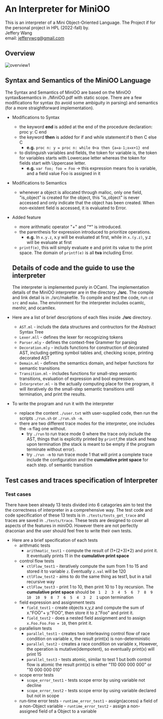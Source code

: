 # An Interpreter for MiniOO 
This is an interpreter of a Mini Object-Oriented Language. The Project if for the personal project in HPL (2022-fall) by.  
Jeffery Wang  
email: jefferywcg@gmail.com
## Overview
![overview1](https://user-images.githubusercontent.com/98352935/206552548-10b8f656-4753-4b0d-a5e6-14cb7aaae926.svg)

## Syntax and Semantics of the MiniOO Language
The Syntax and Semantics of MiniOO are based on the MiniOO syntax&semantics in ./MiniOO.pdf with static scope. There are a few modifications for syntax (to avoid some ambiguity in parsing) and semantics (for a more straightforward implementation). 
* Modifications to Syntax
   * the keyword __end__ is added at the end of the procedure declaration:  proc y: C end
   * the keyword __then__ is added for if and while statement:if b then C else C
     -  __e.g.__ ```proc n: y = proc n: while 0<a then {a=a-1;x=x+1} end```
   * to distinguish variables and fields, the token for variable is, the token for variables starts with Lowercase letter whereas the token for fields start with Uppercase letter.
      -  __e.g.__  ```var foo; foo = Foo``` -> this expression means foo is variable, and a field value Foo is assigned in it
* Modifications to Semantics
   * whenever a object is allocated through malloc, only one field, "is_object" is created for the object, this "is_object" is never accessed and only indicate that the object has been created. When non-existent field is accessed, it is evaluated to Error. 
* Added feature
   * more arithmatic operator "+" and "*" is introduced. 
   * the parenthesis for expression introduced to prioritize  operations. 
       - __e.g.__ In ```x.y.z```, x.y will be evaluated at first, while in ```x.(y.z)```, y.z will be evaluate at first
   * ```printf(e)```, this will simply evaluate e and print its value to the print space. The domain of ```printf(e)``` is all __tva__ including Error.
  
  
  ## Details of code and the guide to use the interpreter 
  The interpreter is implemented purely in OCaml. The implementation details of the MiniOO interpreter are in the directory __./src__. The compile and link detail is in ./src/makefile. To compile and test the code, run ```cd src``` and ```make```. 
The environment for the interpreter includes ocamlc, menhir, and ocamllex.
* Here are a list of brief descriptions of each files inside __./src__ directory.
    * ```AST.ml``` - includs the data structures and contructors for the Abstract Syntax Tree
    * ```Lexer.mll``` - defines the lexer for recognizing tokens
    * ```Parser.mly``` - defines the context-free Grammer for parsing
    * ```Decoration.mly``` - includs functions for construction of decorated AST, including getting symbol tables and, checking scope, printing decorated AST
    * ```Demain.ml``` - defines the semantics domain, and helper functions for semantic transitions
    * ```Transition.ml``` - includes functions for small-step semantic transitions, evaluation of expression and bool expression.
    * ```Interpreter.ml``` - is the actually computing place for the program, it will iteratively do the small-step semantic transitions until termination, and print the results. 

* To write the program and run it with the interpreter 
  * replace the content ```./user.txt``` with user-supplied code, then run the scripts ```./run.sh``` or ```./run.sh -m```.  
  * there are two different trace modes for the interpreter, one includes the ```-m``` flag one without.
     - try ```./run``` to run trace mode 0 where the trace only include the AST, things that is explicitly printed by ```printf```,the stack and heap upon termination (the stack is meant to be empty if the program terminate without error). 
     - try ```./run -m``` to run trace mode 1 that will print a complete trace include the configuration and the __cumulative print space__ for each step. of semantic transition 
    
## Test cases and traces specification of Interpreter
### Test cases
There have been already 13 tests divided into 6 catagories aim to test the the correctness of interpreter in a comprehensive way. The test code and code specification of these 13 tests is in ```./tests/tests_get_trace``` and traces are saved in ```./tests/trace```. These tests are designed to cover all aspects of the features in miniOO. However there are not perfectly draconian and the user should feel free to write their own tests. 
* Here are a brief specification of each tests 
  * arithmatic tests
    - ```arithmatic_test1``` - compute the result of (1+(2+3)*2) and print it. It eventually prints 11 in the __cumulative print space__
  * control flow tests
    - ```ctlFlow_test1``` - iteratively compute the sum from 1 to 15 and stored it to variable ```z```. Eventually ```z.val``` will be 120
    - ```ctlFlow_test2``` - aims to do the same thing as test1, but in a tail recursive way
    - ```ctlFlow_test3``` - print 1 to 10, then print 10 to 1 by recursion. The __cumulative print space__ should be ``` 1  2  3  4  5  6  7  8  9  10  10  9  8  7  6  5  4  3  2  1``` upon termination
   * field expression and assignment tests
     - ```field_test1``` - create objects  x,y,z and compute the sum of x."FOO"+ y."FOO", then store it to z."Foo" and print it.
     - ```field_test2``` - does a nested field assignment and to assign ```x.Foo.Foo.Foo = 10```, then print it. 
   * parallelism tests
     - ```parallel_test1``` - creates two interleaving control flow of race condition on variable x, the result print(x) is non-deterministic
     - ```parallel_test2``` - creates a race condition on variable x, However, the operation is mutative(idempotent), so eventually print(x) will print 15
     - ```parallel_test3``` - tests atomic, similar to test 1 but both control flow is atomic the result print(x) is either "110 000 000 000" or "10 000 000 010"
    * scope error tests
      - ```scope_error_test1``` - tests scope error by using variable not decline
      - ```scope_error_test2``` - tests scope error by using variable declared but not in scope
     * run-time error tests
      - ```runtime_error_test1``` - assign(access) a field of a non-Object variable
      - ```runtime_error_test2``` - assign a non-assigned field of a Object to a variable 
